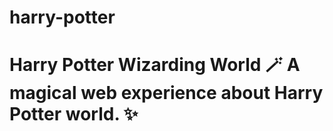 # harry-potter
# Harry Potter Wizarding World 🪄    A magical web experience about Harry Potter world. ✨
